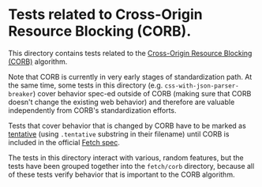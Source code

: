 # Tests related to Cross-Origin Resource Blocking (CORB).

This directory contains tests related to the
[Cross-Origin Resource Blocking (CORB)](https://chromium.googlesource.com/chromium/src/+/master/content/browser/loader/cross_origin_read_blocking_explainer.md) algorithm.

Note that CORB is currently in very early stages of standardization path.  At
the same time, some tests in this directory (e.g.
`css-with-json-parser-breaker`) cover behavior spec-ed outside of CORB (making
sure that CORB doesn't change the existing web behavior) and therefore are
valuable independently from CORB's standardization efforts.

Tests that cover behavior that is changed by CORB have to be marked as
[tentative](http://web-platform-tests.org/writing-tests/file-names.html)
(using `.tentative` substring in their filename) until CORB
is included in the official
[Fetch spec](https://fetch.spec.whatwg.org/).

The tests in this directory interact with various, random features,
but the tests have been grouped together into the `fetch/corb` directory,
because all of these tests verify behavior that is important to the CORB
algorithm.
